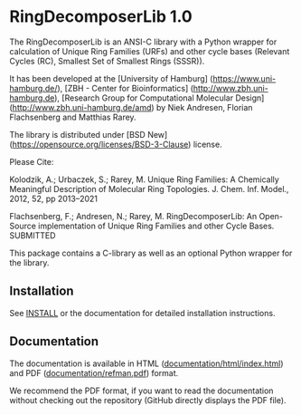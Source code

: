 # RingDecomposerLib 1.0

The RingDecomposerLib is an ANSI-C library with a Python wrapper for
calculation of Unique Ring Families (URFs) and other cycle bases
(Relevant Cycles (RC), Smallest Set of Smallest Rings (SSSR)).

It has been developed at the
[University of Hamburg] (https://www.uni-hamburg.de/),
[ZBH - Center for Bioinformatics] (http://www.zbh.uni-hamburg.de),
[Research Group for Computational Molecular Design] (http://www.zbh.uni-hamburg.de/amd)
by Niek Andresen, Florian Flachsenberg and Matthias Rarey.

The library is distributed under [BSD New] (https://opensource.org/licenses/BSD-3-Clause) license.

Please Cite:

Kolodzik, A.; Urbaczek, S.; Rarey, M.
Unique Ring Families: A Chemically Meaningful Description of Molecular Ring Topologies.
J. Chem. Inf. Model., 2012, 52, pp 2013–2021

Flachsenberg, F.; Andresen, N.; Rarey, M.
RingDecomposerLib: An Open-Source implementation of Unique Ring Families and other Cycle Bases.
SUBMITTED

This package contains a C-library as well as an optional Python wrapper for the library.

## Installation

See [INSTALL](INSTALL) or the documentation for detailed installation instructions.

## Documentation

The documentation is available in HTML ([documentation/html/index.html](documentation/html/index.html))
and PDF ([documentation/refman.pdf](documentation/refman.pdf)) format.

We recommend the PDF format, if you want to read the documentation without
checking out the repository (GitHub directly displays the PDF file).
